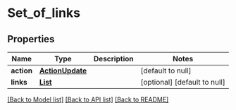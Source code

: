 # Set_of_links
## Properties

| Name | Type | Description | Notes |
|------------ | ------------- | ------------- | -------------|
| **action** | [**ActionUpdate**](ActionUpdate.md) |  | [default to null] |
| **links** | [**List**](LinkPostModel.md) |  | [optional] [default to null] |

[[Back to Model list]](../README.md#documentation-for-models) [[Back to API list]](../README.md#documentation-for-api-endpoints) [[Back to README]](../README.md)

